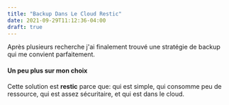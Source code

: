 ```yaml
---
title: "Backup Dans Le Cloud Restic"
date: 2021-09-29T11:12:36-04:00
draft: true
---
```


Après plusieurs recherche j'ai finalement trouvé une stratégie de backup qui me convient parfaitement.

#### Un peu plus sur mon choix

Cette solution est **restic** parce que:
qui est simple, qui consomme peu de ressource, qui est assez sécuritaire, et qui est dans le cloud.
